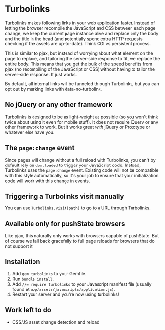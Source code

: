 Turbolinks
===========

Turbolinks makes following links in your web application faster. Instead of letting the browser recompile the JavaScript and CSS between each page change, we keep the current page instance alive and replace only the body and the title in the head (and potentially spend extra HTTP requests checking if the assets are up-to-date). Think CGI vs persistent process.

This is similar to pjax, but instead of worrying about what element on the page to replace, and tailoring the server-side response to fit, we replace the entire body. This means that you get the bulk of the speed benefits from pjax (no recompiling of the JavaScript or CSS) without having to tailor the server-side response. It just works.

By default, all internal links will be funneled through Turbolinks, but you can opt out by marking links with data-no-turbolink.


No jQuery or any other framework
--------------------------------

Turbolinks is designed to be as light-weight as possible (so you won't think twice about using it even for mobile stuff). It does not require jQuery or any other framework to work. But it works great _with_ jQuery or Prototype or whatever else have you.


The `page:change` event
---------------------

Since pages will change without a full reload with Turbolinks, you can't by default rely on `dom:loaded` to trigger your JavaScript code. Instead, Turbolinks uses the `page:change` event. Existing code will not be compatible with this style automatically, so it's your job to ensure that your initialization code will work with this change in events.


Triggering a Turbolinks visit manually
---------------------------------------

You can use `Turbolinks.visit(path)` to go to a URL through Turbolinks.


Available only for pushState browsers
-------------------------------------

Like pjax, this naturally only works with browsers capable of pushState. But of course we fall back gracefully to full page reloads for browsers that do not support it.


Installation
------------

1. Add `gem turbolinks` to your Gemfile.
1. Run `bundle install`.
1. Add `//= require turbolinks` to your Javascript manifest file (usually found at `app/assets/javascripts/application.js`).
1. Restart your server and you're now using turbolinks!


Work left to do
---------------

* CSS/JS asset change detection and reload
